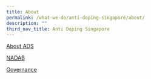 ```yaml
---
title: About
permalink: /what-we-do/anti-doping-singapore/about/
description: ""
third_nav_title: Anti Doping Singapore
---
```

[About ADS](/anti-doping-singapore/about/about-ads/)

[NADAB](/anti-doping-singapore/about/nadab/)

[Governance](/anti-doping-singapore/about/governance/)